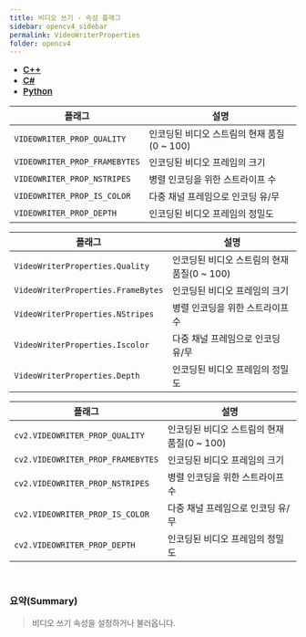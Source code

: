 ```yaml
---
title: 비디오 쓰기 - 속성 플래그
sidebar: opencv4_sidebar
permalink: VideoWriterProperties
folder: opencv4
---
```


<ul id="profileTabs" class="nav nav-tabs">
    <li class="active"><a class="noCrossRef" href="#L1" data-toggle="tab" style="width: 100px; text-align: center; font-weight: 600; font-size: 15px;">C++</a></li>
    <li><a class="noCrossRef" href="#L2" data-toggle="tab" style="width: 100px; text-align: center; font-weight: 600; font-size: 15px;">C#</a></li>
    <li><a class="noCrossRef" href="#L3" data-toggle="tab" style="width: 100px; text-align: center; font-weight: 600; font-size: 15px;">Python</a></li>
</ul>

<div class="tab-content">
<div role="tabpanel" class="tab-pane active" id="L1" markdown="1">

| 플래그             | 설명                                                             |
| ----------------- | ---------------------------------------------------------------- | 
| `VIDEOWRITER_PROP_QUALITY` | 인코딩된 비디오 스트림의 현재 품질(0 ~ 100) |
| `VIDEOWRITER_PROP_FRAMEBYTES` | 인코딩된 비디오 프레임의 크기 |
| `VIDEOWRITER_PROP_NSTRIPES` | 병렬 인코딩을 위한 스트라이프 수 |
| `VIDEOWRITER_PROP_IS_COLOR` | 다중 채널 프레임으로 인코딩 유/무 |
| `VIDEOWRITER_PROP_DEPTH` | 인코딩된 비디오 프레임의 정밀도 |

</div>

<div role="tabpanel" class="tab-pane" id="L2" markdown="1">

| 플래그             | 설명                                                             |
| ----------------- | ---------------------------------------------------------------- | 
| `VideoWriterProperties.Quality` | 인코딩된 비디오 스트림의 현재 품질(0 ~ 100) |
| `VideoWriterProperties.FrameBytes` | 인코딩된 비디오 프레임의 크기 |
| `VideoWriterProperties.NStripes` | 병렬 인코딩을 위한 스트라이프 수 |
| `VideoWriterProperties.Iscolor` | <a data-toggle="tooltip" data-original-title="{{site.data.glossary.Not_supported}}">다중 채널 프레임으로 인코딩 유/무</a> |
| `VideoWriterProperties.Depth` | <a data-toggle="tooltip" data-original-title="{{site.data.glossary.Not_supported}}">인코딩된 비디오 프레임의 정밀도</a> |

</div>

<div role="tabpanel" class="tab-pane" id="L3" markdown="1">

| 플래그             | 설명                                                             |
| ----------------- | ---------------------------------------------------------------- | 
| `cv2.VIDEOWRITER_PROP_QUALITY` | 인코딩된 비디오 스트림의 현재 품질(0 ~ 100) |
| `cv2.VIDEOWRITER_PROP_FRAMEBYTES` | 인코딩된 비디오 프레임의 크기 |
| `cv2.VIDEOWRITER_PROP_NSTRIPES` | 병렬 인코딩을 위한 스트라이프 수 |
| `cv2.VIDEOWRITER_PROP_IS_COLOR` | 다중 채널 프레임으로 인코딩 유/무 |
| `cv2.VIDEOWRITER_PROP_DEPTH` | 인코딩된 비디오 프레임의 정밀도 |

</div>
</div>

<br>

### 요약(Summary)

> 비디오 쓰기 속성을 설정하거나 불러옵니다.